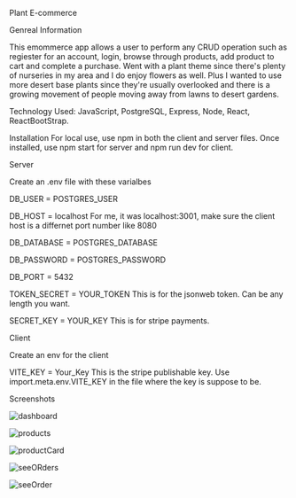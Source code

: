 Plant E-commerce

Genreal Information

This emommerce app allows a user to perform any CRUD operation such as regiester for an account, login, browse through products, add product to cart and complete a purchase. Went with a plant theme since there's plenty of nurseries in my area and I do enjoy flowers as well. Plus I wanted to use more desert base plants since they're usually overlooked and there is a growing movement of people moving away from lawns to desert gardens. 

Technology Used: JavaScript, PostgreSQL, Express, Node, React, ReactBootStrap.

Installation
For local use, use npm in both the client and server files. Once installed, use npm start for server and npm run dev for client. 

Server

Create an .env file with these varialbes

DB_USER = POSTGRES_USER

DB_HOST = localhost For me, it was localhost:3001, make sure the client host is a differnet port number like 8080

DB_DATABASE = POSTGRES_DATABASE

DB_PASSWORD = POSTGRES_PASSWORD

DB_PORT = 5432

TOKEN_SECRET = YOUR_TOKEN This is for the jsonweb token. Can be any length you want.

SECRET_KEY = YOUR_KEY This is for stripe payments.

Client

Create an env for the client

VITE_KEY = Your_Key  This is the stripe publishable key. Use import.meta.env.VITE_KEY in the file where the key is suppose to be. 

Screenshots

![dashboard](https://github.com/MSGJack/Plant-Ecomm/assets/99840785/48410cda-5b0c-4606-b101-8517135c596e)

![products](https://github.com/MSGJack/Plant-Ecomm/assets/99840785/b6dcad36-dc8f-495b-a893-2e48427afbb4)

![productCard](https://github.com/MSGJack/Plant-Ecomm/assets/99840785/c04d43d1-054c-4ac4-a1d8-938d325f6813)

![seeORders](https://github.com/MSGJack/Plant-Ecomm/assets/99840785/69e52481-6014-4207-8a82-a61a9589a86a)

![seeOrder](https://github.com/MSGJack/Plant-Ecomm/assets/99840785/04c4d1c1-9a5e-45d5-b085-07231cd428cf)
